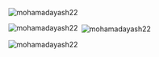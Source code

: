 <p align="left"> <img src="https://komarev.com/ghpvc/?username=mohamadayash22&label=Profile%20views&color=0e75b6&style=flat" alt="mohamadayash22" /> </p>


<p><img align="left" src="https://github-readme-stats.vercel.app/api/top-langs?username=mohamadayash22&show_icons=true&locale=en&layout=compact" alt="mohamadayash22" /></p>

<p>&nbsp;<img align="center" src="https://github-readme-stats.vercel.app/api?username=mohamadayash22&show_icons=true&locale=en" alt="mohamadayash22" /></p>

<p><img align="center" src="https://github-readme-streak-stats.herokuapp.com/?user=mohamadayash22&" alt="mohamadayash22" /></p>
